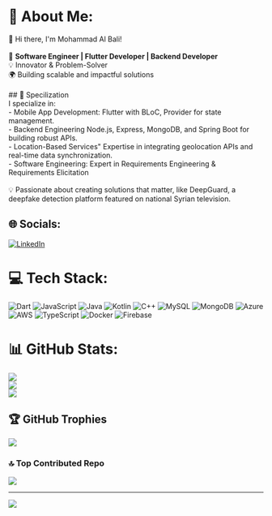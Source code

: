 # 💫 About Me:
👋 Hi there, I'm Mohammad Al Bali!  <br><br>🎯 **Software Engineer | Flutter Developer | Backend Developer**  <br>💡 Innovator & Problem-Solver  <br>🌍 Building scalable and impactful solutions  <br><br>## 🚀 Specilization  <br>I specialize in:  <br>- Mobile App Development: Flutter with BLoC, Provider for state management.  <br>- Backend Engineering Node.js, Express, MongoDB, and Spring Boot for building robust APIs.  <br>- Location-Based Services" Expertise in integrating geolocation APIs and real-time data synchronization.  <br>- Software Engineering: Expert in Requirements Engineering & Requirements Elicitation <br><br>💡 Passionate about creating solutions that matter, like DeepGuard, a deepfake detection platform featured on national Syrian television.  <br>


## 🌐 Socials:
[![LinkedIn](https://img.shields.io/badge/LinkedIn-%230077B5.svg?logo=linkedin&logoColor=white)](https://linkedin.com/in/mohamad-al-bali-84679b271) 

# 💻 Tech Stack:
![Dart](https://img.shields.io/badge/dart-%230175C2.svg?style=for-the-badge&logo=dart&logoColor=white) ![JavaScript](https://img.shields.io/badge/javascript-%23323330.svg?style=for-the-badge&logo=javascript&logoColor=%23F7DF1E) ![Java](https://img.shields.io/badge/java-%23ED8B00.svg?style=for-the-badge&logo=openjdk&logoColor=white) ![Kotlin](https://img.shields.io/badge/kotlin-%237F52FF.svg?style=for-the-badge&logo=kotlin&logoColor=white) ![C++](https://img.shields.io/badge/c++-%2300599C.svg?style=for-the-badge&logo=c%2B%2B&logoColor=white) ![MySQL](https://img.shields.io/badge/mysql-4479A1.svg?style=for-the-badge&logo=mysql&logoColor=white) ![MongoDB](https://img.shields.io/badge/MongoDB-%234ea94b.svg?style=for-the-badge&logo=mongodb&logoColor=white) ![Azure](https://img.shields.io/badge/azure-%230072C6.svg?style=for-the-badge&logo=microsoftazure&logoColor=white) ![AWS](https://img.shields.io/badge/AWS-%23FF9900.svg?style=for-the-badge&logo=amazon-aws&logoColor=white) ![TypeScript](https://img.shields.io/badge/typescript-%23007ACC.svg?style=for-the-badge&logo=typescript&logoColor=white) ![Docker](https://img.shields.io/badge/docker-%230db7ed.svg?style=for-the-badge&logo=docker&logoColor=white) ![Firebase](https://img.shields.io/badge/firebase-%23039BE5.svg?style=for-the-badge&logo=firebase)
# 📊 GitHub Stats:
![](https://github-readme-stats.vercel.app/api?username=MohammadBali&theme=dark&hide_border=false&include_all_commits=true&count_private=false)<br/>
![](https://github-readme-streak-stats.herokuapp.com/?user=MohammadBali&theme=dark&hide_border=false)<br/>
![](https://github-readme-stats.vercel.app/api/top-langs/?username=MohammadBali&theme=dark&hide_border=false&include_all_commits=true&count_private=false&layout=compact)

## 🏆 GitHub Trophies
![](https://github-profile-trophy.vercel.app/?username=MohammadBali&theme=dracula&no-frame=false&no-bg=true&margin-w=4)


### 🔝 Top Contributed Repo
![](https://github-contributor-stats.vercel.app/api?username=MohammadBali&limit=5&theme=dracula&combine_all_yearly_contributions=true)

---
[![](https://visitcount.itsvg.in/api?id=MohammadBali&icon=0&color=2)](https://visitcount.itsvg.in)

<!-- Proudly created with GPRM ( https://gprm.itsvg.in ) -->
